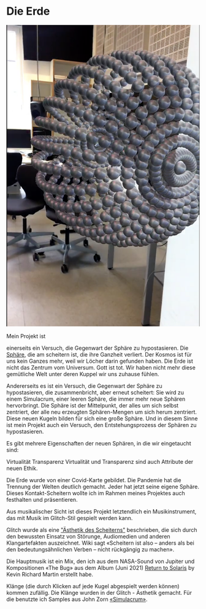# Die Erde
![logo](https://github.com/MilaGrishkova/Die_Erde_Projekt/raw/main/Erde.png)

Mein Projekt ist 

einerseits
ein Versuch, die Gegenwart der Sphäre zu hypostasieren. Die [Sphäre](https://de.wikipedia.org/wiki/Sphären_(Sloterdijk)), die am scheitern ist, die ihre Ganzheit verliert. Der Kosmos ist für uns kein Ganzes mehr, weil wir Löcher darin gefunden haben. Die Erde ist nicht das Zentrum vom Universum. Gott ist tot. Wir haben nicht mehr diese gemütliche Welt unter deren Kuppel wir uns zuhause fühlen.

Andererseits
es ist ein Versuch, die Gegenwart der Sphäre zu hypostasieren, die zusammenbricht, aber erneut scheitert: Sie wird zu einem Simulacrum, einer leeren Sphäre, die immer mehr neue Sphären hervorbringt. Die Sphäre ist der Mittelpunkt, der alles um sich selbst zentriert, der alle neu erzeugten Sphären-Mengen um sich herum zentriert.
Diese neuen Kugeln bilden für sich eine große Sphäre. Und in diesem Sinne ist mein Projekt auch ein Versuch, den Entstehungsprozess der Sphären zu hypostasieren.

Es gibt mehrere Eigenschaften der neuen Sphären, in die wir eingetaucht sind:

Virtualität Transparenz Virtualität und Transparenz sind auch Attribute der neuen Ethik.

Die Erde wurde von einer Covid-Karte gebildet. Die Pandemie hat die Trennung der Welten deutlich gemacht. Jeder hat jetzt seine eigene Sphäre. Dieses Kontakt-Scheitern wollte ich im Rahmen meines Projektes auch festhalten und präsentieren.

Aus musikalischer Sicht ist dieses Projekt letztendlich ein Musikinstrument, das mit Musik im Glitch-Stil gespielt werden kann.

Glitch wurde als eine ["Ästhetik des Scheiterns"](https://de.wikipedia.org/wiki/Scheitern_(Misserfolg)) beschrieben, die sich durch den bewussten Einsatz von Störunge, Audiomedien und anderen Klangartefakten auszeichnet. Wiki sagt «Scheitern ist also – anders als bei den bedeutungsähnlichen Verben – nicht rückgängig zu machen».

Die Hauptmusik ist ein Mix, den ich aus dem NASA-Sound von Jupiter und Kompositionen «The Bug» aus dem Album (Juni 2021) [Return to Solaris](https://phantomlimblabel.bandcamp.com/album/return-to-solaris) by Kevin Richard Martin erstellt habe. 

Klänge (die durch Klicken auf jede Kugel abgespielt werden können) kommen zufällig. Die Klänge wurden in der Glitch - Ästhetik gemacht. Für die benutzte ich Samples aus John Zorn [«Simulacrum»](https://en.wikipedia.org/wiki/Simulacrum). 
